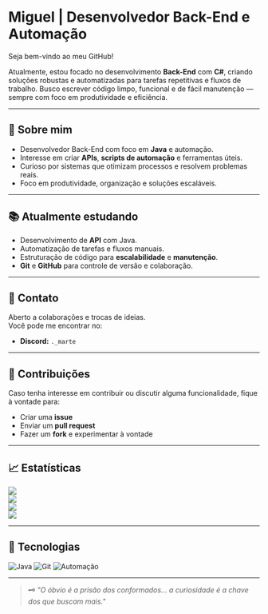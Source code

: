 # Miguel | Desenvolvedor Back-End e Automação

Seja bem-vindo ao meu GitHub!

Atualmente, estou focado no desenvolvimento **Back-End** com **C#**, criando soluções robustas e automatizadas para tarefas repetitivas e fluxos de trabalho. Busco escrever código limpo, funcional e de fácil manutenção — sempre com foco em produtividade e eficiência.

---

## 🧭 Sobre mim
- Desenvolvedor Back-End com foco em **Java** e automação.
- Interesse em criar **APIs**, **scripts de automação** e ferramentas úteis.
- Curioso por sistemas que otimizam processos e resolvem problemas reais.
- Foco em produtividade, organização e soluções escaláveis.

---

## 📚 Atualmente estudando
- Desenvolvimento de **API** com Java.  
- Automatização de tarefas e fluxos manuais.  
- Estruturação de código para **escalabilidade** e **manutenção**.  
- **Git** e **GitHub** para controle de versão e colaboração.

---

## 🤝 Contato
Aberto a colaborações e trocas de ideias.  
Você pode me encontrar no:  
- **Discord:** `._marte`

---

## 📂 Contribuições
Caso tenha interesse em contribuir ou discutir alguma funcionalidade, fique à vontade para:
- Criar uma **issue**
- Enviar um **pull request**
- Fazer um **fork** e experimentar à vontade

---

## 📈 Estatísticas
![](https://github-readme-stats.vercel.app/api?username=MiguelNCode&theme=dark&hide_border=false&include_all_commits=false&count_private=false)  
![](https://nirzak-streak-stats.vercel.app/?user=MiguelNCode&theme=dark&hide_border=false)  
![](https://github-readme-stats.vercel.app/api/top-langs/?username=MiguelNCode&theme=dark&hide_border=false&include_all_commits=false&layout=compact)  
[![](https://visitcount.itsvg.in/api?id=MiguelNCode&icon=0&color=0)](https://visitcount.itsvg.in)

---

## 🔧 Tecnologias
![Java](https://img.shields.io/badge/java-%23ED8B00.svg?style=for-the-badge&logo=openjdk&logoColor=white)
![Git](https://img.shields.io/badge/Git-F05032?style=for-the-badge&logo=git&logoColor=white)
![Automação](https://img.shields.io/badge/Automação-Terminal-2b2b2b?style=for-the-badge)

---

> 🗝️ *"O óbvio é a prisão dos conformados... a curiosidade é a chave dos que buscam mais."*
